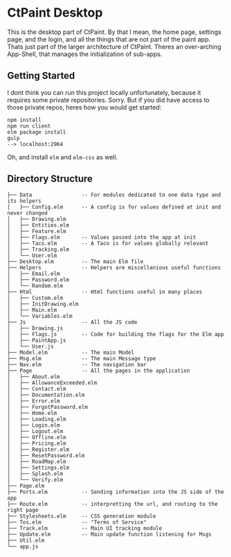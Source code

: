 # CtPaint Desktop

This is the desktop part of CtPaint. By that I mean, the home page, settings page, and the login, and all the things that are not part of the paint app. Thats just part of the larger architecture of CtPaint. Theres an over-arching App-Shell, that manages the initialization of sub-apps. 

## Getting Started

I dont think you can run this project locally unfortunately, because it requires some private repositories. Sorry. But if you did have access to those private repos, heres how you would get started:

```
npm install
npm run client
elm package install
gulp
--> localhost:2964
```

Oh, and install `elm` and `elm-css` as well.

## Directory Structure

```
├── Data                -- For modules dedicated to one data type and its helpers
│   ├── Config.elm      -- A config is for values defined at init and never changed
│   ├── Drawing.elm
│   ├── Entities.elm
│   ├── Feature.elm
│   ├── Flags.elm       -- Values passed into the app at init
│   ├── Taco.elm        -- A Taco is for values globally relevant
│   ├── Tracking.elm
│   └── User.elm
├── Desktop.elm         -- The main Elm file
├── Helpers             -- Helpers are miscellanious useful functions
│   ├── Email.elm
│   ├── Password.elm
│   └── Random.elm
├── Html                -- Html functions useful in many places
│   ├── Custom.elm
│   ├── InitDrawing.elm
│   ├── Main.elm
│   └── Variables.elm
├── Js                  -- All the JS code
│   ├── Drawing.js
│   ├── Flags.js        -- Code for building the flags for the Elm app
│   ├── PaintApp.js
│   └── User.js
├── Model.elm           -- The main Model
├── Msg.elm             -- The main Message type
├── Nav.elm             -- The navigation bar
├── Page                -- All the pages in the application
│   ├── About.elm
│   ├── AllowanceExceeded.elm
│   ├── Contact.elm
│   ├── Documentation.elm
│   ├── Error.elm
│   ├── ForgotPassword.elm
│   ├── Home.elm
│   ├── Loading.elm
│   ├── Login.elm
│   ├── Logout.elm
│   ├── Offline.elm
│   ├── Pricing.elm
│   ├── Register.elm
│   ├── ResetPassword.elm
│   ├── RoadMap.elm
│   ├── Settings.elm
│   ├── Splash.elm
│   └── Verify.elm
├── Page.elm
├── Ports.elm           -- Sending information into the JS side of the app
├── Route.elm           -- interpretting the url, and routing to the right page
├── Stylesheets.elm     -- CSS generation module
├── Tos.elm             -- "Terms of Service"
├── Track.elm           -- Main UI tracking module
├── Update.elm          -- Main update function listening for Msgs
├── Util.elm
└── app.js
```